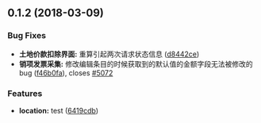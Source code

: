 <a name="0.1.2"></a>
## 0.1.2 (2018-03-09)


### Bug Fixes

* **土地价款扣除界面:** 重算引起两次请求状态信息 ([d8442ce](https://github.com/Slebee/vtax/commit/d8442ce))
* **销项发票采集:** 修改编辑条目的时候获取到的默认值的金额字段无法被修改的bug ([f46b0fa](https://github.com/Slebee/vtax/commit/f46b0fa)), closes [#5072](http://120.76.154.196/zentao/bug-view-5072.html)


### Features

* **location:** test ([6419cdb](https://github.com/Slebee/vtax/commit/6419cdb))



